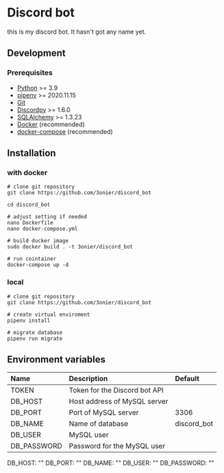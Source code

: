 # Discord bot

this is my discord bot. It hasn't got any name yet.

## Development

### Prerequisites

- [Python](https://www.python.org/) >= 3.9
- [pipenv](https://pypi.org/project/pipenv/) >=  2020.11.15
- [Git](https://git-scm.com/)
- [Discordpy](https://discordpy.readthedocs.io) >= 1.6.0
- [SQLAlchemy](https://www.sqlalchemy.org/) >= 1.3.23
- [Docker](https://www.docker.com/) (recommended)
- [docker-compose](https://docs.docker.com/compose/) (recommended)

## Installation 

### with docker

```
# clone git repository
git clone https://github.com/3onier/discord_bot

cd discord_bot

# adjust setting if needed
nano Dockerfile
nano docker-compose.yml

# build ducker image
sudo docker build . -t 3onier/discord_bot

# run cointainer
docker-compose up -d

```

### local

```
# clone git repository
git clone https://github.com/3onier/discord_bot

# create virtual enviroment
pipenv install

# migrate database
pipenv run migrate
```

## Environment variables

| Name      | Description | Default |
|:----------|:------------|:--------|
|TOKEN      |Token for the Discord bot API|     |
|DB_HOST      |Host address of MySQL server|      |
|DB_PORT      |Port of MySQL server| 3306    |
|DB_NAME      |Name of database | discord_bot   |
|DB_USER      |MySQL user|    |
|DB_PASSWORD      |Password for the MySQL user |    |

DB_HOST: ""
      DB_PORT: ""
      DB_NAME: ""
      DB_USER: ""
      DB_PASSWORD: ""